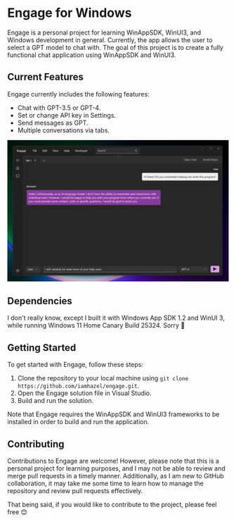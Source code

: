 # Engage for Windows

Engage is a personal project for learning WinAppSDK, WinUI3, and Windows development in general. Currently, the app allows the user to select a GPT model to chat with. The goal of this project is to create a fully functional chat application using WinAppSDK and WinUI3.

## Current Features

Engage currently includes the following features:

- Chat with GPT-3.5 or GPT-4.
- Set or change API key in Settings.
- Send messages as GPT.
- Multiple conversations via tabs.

![Screenshot of Engage chat screen](Screenshots/chat-screen.png)

## Dependencies

I don't really know, except I built it with Windows App SDK 1.2 and WinUI 3, while running Windows 11 Home Canary Build 25324. Sorry 😬

## Getting Started

To get started with Engage, follow these steps:

1. Clone the repository to your local machine using `git clone https://github.com/iamhazel/engage.git`.
2. Open the Engage solution file in Visual Studio.
3. Build and run the solution.

Note that Engage requires the WinAppSDK and WinUI3 frameworks to be installed in order to build and run the application.

## Contributing

Contributions to Engage are welcome! However, please note that this is a personal project for learning purposes, and I may not be able to review and merge pull requests in a timely manner. Additionally, as I am new to GitHub collaboration, it may take me some time to learn how to manage the repository and review pull requests effectively.

That being said, if you would like to contribute to the project, please feel free 😊

